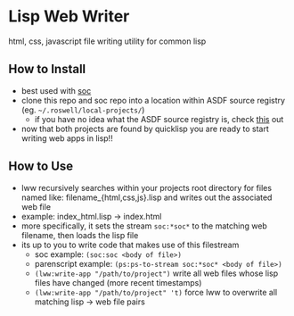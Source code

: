 # Lisp Web Writer
html, css, javascript file writing utility for common lisp
## How to Install
* best used with [soc](https://github.com/wtleeiv/soc)
* clone this repo and soc repo into a location within ASDF source registry (eg. `~/.roswell/local-projects/`)
  * if you have no idea what the ASDF source registry is, check [this](https://common-lisp.net/project/asdf/asdf/Configuring-ASDF-to-find-your-systems.html) out 
* now that both projects are found by quicklisp you are ready to start writing web apps in lisp!!
## How to Use
* lww recursively searches within your projects root directory for files named like: filename_{html,css,js}.lisp and writes out the associated web file
* example: index_html.lisp -> index.html
* more specifically, it sets the stream `soc:*soc*` to the matching web filename, then loads the lisp file
* its up to you to write code that makes use of this filestream
  * soc example: `(soc:soc <body of file>)`
  * parenscript example: `(ps:ps-to-stream soc:*soc* <body of file>)`
  * `(lww:write-app "/path/to/project")` write all web files whose lisp files have changed (more recent timestamps)
  * `(lww:write-app "/path/to/project" 't)` force lww to overwrite all matching lisp -> web file pairs
